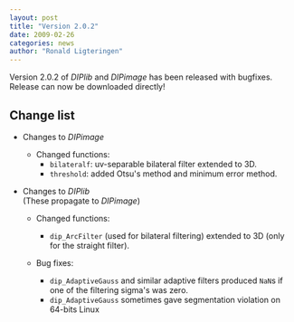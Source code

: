 ```yaml
---
layout: post
title: "Version 2.0.2"
date: 2009-02-26
categories: news
author: "Ronald Ligteringen"
---
```


Version 2.0.2 of *DIPlib* and *DIPimage* has been released with bugfixes. Release can now be downloaded directly!

## Change list

- Changes to *DIPimage*

    - Changed functions:
        - `bilateralf`: uv-separable bilateral filter extended to 3D.
        - `threshold`: added Otsu's method and minimum error method.

- Changes to *DIPlib*  
    (These propagate to *DIPimage*)

    - Changed functions:
        - `dip_ArcFilter` (used for bilateral filtering) extended to 3D (only for the straight filter).

    - Bug fixes:
        - `dip_AdaptiveGauss` and similar adaptive filters produced `NaN`s if one of the filtering sigma's was zero.
        - `dip_AdaptiveGauss` sometimes gave segmentation violation on 64-bits Linux
